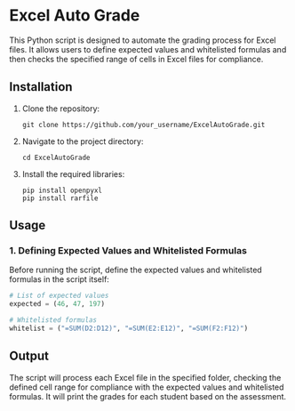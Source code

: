 # Excel Auto Grade

This Python script is designed to automate the grading process for Excel files. It allows users to define expected values and whitelisted formulas and then checks the specified range of cells in Excel files for compliance.

## Installation

1. Clone the repository:

    ```
    git clone https://github.com/your_username/ExcelAutoGrade.git
    ```

2. Navigate to the project directory:

    ```
    cd ExcelAutoGrade
    ```

3. Install the required libraries:

    ```
    pip install openpyxl
    pip install rarfile
    ```

## Usage

### 1. Defining Expected Values and Whitelisted Formulas

Before running the script, define the expected values and whitelisted formulas in the script itself:

```python
# List of expected values
expected = (46, 47, 197)

# Whitelisted formulas
whitelist = ("=SUM(D2:D12)", "=SUM(E2:E12)", "=SUM(F2:F12)")
```
## Output
The script will process each Excel file in the specified folder, checking the defined cell range for compliance with the expected values and whitelisted formulas. It will print the grades for each student based on the assessment.
